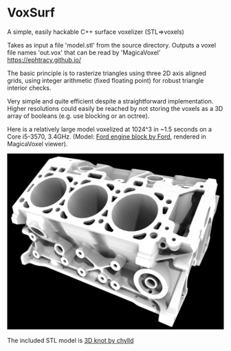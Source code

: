 # VoxSurf
A simple, easily hackable C++ surface voxelizer (STL=>voxels)

Takes as input a file 'model.stl' from the source directory.
Outputs a voxel file names 'out.vox' that can be read by 'MagicaVoxel' https://ephtracy.github.io/

The basic principle is to rasterize triangles using three 2D axis aligned grids, using integer arithmetic (fixed floating point) for robust triangle interior checks.

Very simple and quite efficient despite a straightforward implementation. Higher resolutions could easily be reached by not storing the 
voxels as a 3D array of booleans (e.g. use blocking or an octree).

Here is a relatively large model voxelized at 1024^3 in ~1.5 seconds on a Core i5-3570, 3.4GHz. (Model: [Ford engine block by Ford](https://www.thingiverse.com/thing:40257), rendered in MagicaVoxel viewer).

![voxels](vox1024.jpg)

The included STL model is [3D knot by chylld](https://www.thingiverse.com/thing:5506/#files)
